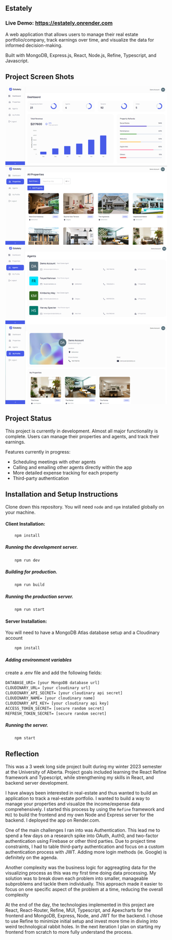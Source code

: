 ## Estately

### Live Demo: https://estately.onrender.com

A web application that allows users to manage their real estate portfolio/company, track earnings over time, and visualize the data for informed decision-making.

Built with MongoDB, Express.js, React, Node.js, Refine, Typescript, and Javascript.

## Project Screen Shots

![Screenshot-dashboard](docs/screenshots/dashboard.png)
![Screenshot-properties](docs/screenshots/properties.png)
![Screenshot-agents](docs/screenshots/agents.png)
![Screenshot-myprifile](docs/screenshots/my-profile.png)


## Project Status
This project is currently in development. Almost all major functionality is complete. Users can manage their properties and agents, and track their earnings. 

Features currently in progress:
* Scheduling meetings with other agents
* Calling and emailing other agents directly within the app
* More detailed expense tracking for each property
* Third-party authentication

## Installation and Setup Instructions

Clone down this repository. You will need `node` and `npm` installed globally on your machine.  

#### Client Installation:

```bash
    npm install
```

##### Running the development server.

```bash
    npm run dev
```

##### Building for production.

```bash
    npm run build
```

##### Running the production server.

```bash
    npm run start
````  

#### Server Installation:
You will need to have a MongoDB Atlas database setup and a Cloudinary account
```bash
    npm install
```

##### Adding environment variables
create a .env file and add the following fields:
```
DATABASE_URI= [your MongoDB database url]
CLOUDINARY_URL= [your cloudinary url]
CLOUDINARY_API_SECRET= [your cloudinary api secret]
CLOUDINARY_NAME= [your cloudinary name]
CLOUDINARY_API_KEY= [your cloudinary api key]
ACCESS_TOKEN_SECRET= [secure random secret]
REFRESH_TOKEN_SECRET= [secure random secret]
```

##### Running the server.

```bash
    npm start
```


## Reflection

This was a 3 week long side project built during my winter 2023 semester at the University of Alberta. Project goals included learning the React Refine framework and Typescript, while strengthening my skills in React, and backend server development. 

I have always been interested in real-estate and thus wanted to build an application to track a real-estate portfolio. I wanted to build a way to manage your properties and visualize the income/expense data comprehensively. I started this process by using the `Refine` framework and `MUI` to build the frontend and my own Node and Express server for the backend. I deployed the app on Render.com.

One of the main challenges I ran into was Authentication. This lead me to spend a few days on a research spike into OAuth, Auth0, and two-factor authentication using Firebase or other third parties. Due to project time constraints, I had to table third-party authentication and focus on a custom authentication process with JWT. Adding more login methods (ie. Google) is definitely on the agenda.

Another complexity was the business logic for aggreagting data for the visualizing process as this was my first time doing data processing. My solution was to break down each problem into smaller, manageable subproblems and tackle them individually. This approach made it easier to focus on one specific aspect of the problem at a time, reducing the overall complexity

At the end of the day, the technologies implemented in this project are React, React-Router, Refine, MUI, Typescript, and Apexcharts for the frontend and MongoDB, Express, Node, and JWT for the backend. I chose to use Refine to minimize initial setup and invest more time in diving into weird technological rabbit holes. In the next iteration I plan on starting my frontend from scratch to more fully understand the process.
